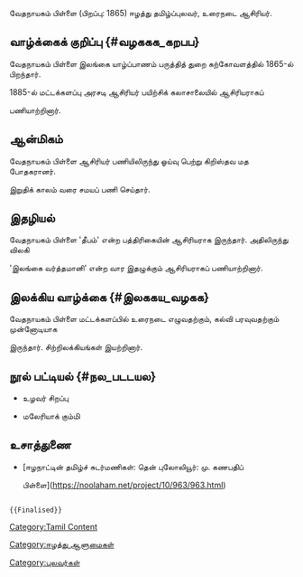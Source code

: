வேதநாயகம் பிள்ளை (பிறப்பு: 1865) ஈழத்து தமிழ்ப்புலவர், உரைநடை ஆசிரியர்.

## வாழ்க்கைக் குறிப்பு {#வழககக_கறபப}

வேதநாயகம் பிள்ளை இலங்கை யாழ்ப்பாணம் பருத்தித் துறை கற்கோவளத்தில் 1865-ல் பிறந்தார்.
1885-ல் மட்டக்களப்பு அரசடி ஆசிரியர் பயிற்சிக் கலாசாலையில் ஆசிரியராகப்
பணியாற்றினார்.

## ஆன்மிகம்

வேதநாயகம் பிள்ளை ஆசிரியர் பணியிலிருந்து ஓய்வு பெற்று கிறிஸ்தவ மத போதகரானர்.
இறுதிக் காலம் வரை சமயப் பணி செய்தார்.

## இதழியல்

வேதநாயகம் பிள்ளை 'தீபம்' என்ற பத்திரிகையின் ஆசிரியராக இருந்தார். அதிலிருந்து விலகி
'இலங்கை வர்த்தமானி' என்ற வார இதழுக்கும் ஆசிரியராகப் பணியாற்றினார்.

## இலக்கிய வாழ்க்கை {#இலககய_வழகக}

வேதநாயகம் பிள்ளை மட்டக்களப்பில் உரைநடை எழுவதற்கும், கல்வி பரவுவதற்கும் முன்னோடியாக
இருந்தார். சிற்றிலக்கியங்கள் இயற்றினார்.

## நூல் பட்டியல் {#நல_படடயல}

-   உழவர் சிறப்பு
-   மலேரியாக் கும்மி

## உசாத்துணை

-   [ஈழநாட்டின் தமிழ்ச் சுடர்மணிகள்: தென் புலோலியூர்: மு. கணபதிப்
    பிள்ளை](https://noolaham.net/project/10/963/963.html)

```{=mediawiki}
{{Finalised}}
```
[Category:Tamil Content](Category:Tamil_Content "wikilink")
[Category:ஈழத்து ஆளுமைகள்](Category:ஈழத்து_ஆளுமைகள் "wikilink")
[Category:புலவர்கள்](Category:புலவர்கள் "wikilink")
